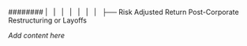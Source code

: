 ######## |   |   |   |   |   |   |   ├── Risk Adjusted Return Post-Corporate Restructuring or Layoffs

*Add content here*
